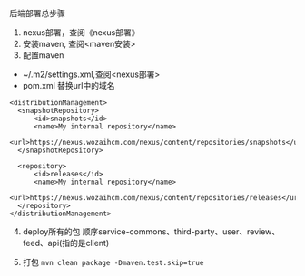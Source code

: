 后端部署总步骤
1. nexus部署，查阅《nexus部署》
2. 安装maven, 查阅<maven安装>
3. 配置maven
  - ~/.m2/settings.xml,查阅<nexus部署>
  - pom.xml
  替换url中的域名
  ```
  <distributionManagement>
    <snapshotRepository>
        <id>snapshots</id>
        <name>My internal repository</name>
        <url>https://nexus.wozaihcm.com/nexus/content/repositories/snapshots</url>
    </snapshotRepository>

    <repository>
        <id>releases</id>
        <name>My internal repository</name>
        <url>https://nexus.wozaihcm.com/nexus/content/repositories/releases</url>
    </repository>
</distributionManagement>
  ```
4. deploy所有的包
顺序service-commons、third-party、user、review、feed、api(指的是client)

5. 打包
```mvn clean package -Dmaven.test.skip=true```
